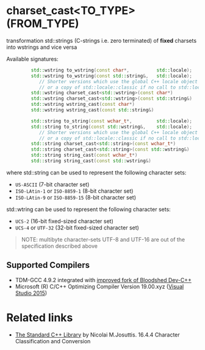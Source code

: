 # charset_cast<TO_TYPE>(FROM_TYPE)
transformation std::strings (C-strings i.e. zero terminated) of __fixed__ charsets into wstrings and vice versa  

Available signatures:
```cpp
         std::wstring to_wstring(const char*,          std::locale);
         std::wstring to_wstring(const std::string&,   std::locale);
            // Shorter versions which use the global C++ locale object 
            // or a copy of std::locale::classic if no call to std::locale::global has been made.
         std::wstring charset_cast<std::wstring>(const char*)
         std::wstring charset_cast<std::wstring>(const std::string&)
         std::wstring wstring_cast(const char*)
         std::wstring wstring_cast(const std::string&)

         std::string to_string(const wchar_t*,         std::locale);
         std::string to_string(const std::wstring&,    std::locale);
            // Shorter versions which use the global C++ locale object 
            // or a copy of std::locale::classic if no call to std::locale::global has been made.
         std::string charset_cast<std::string>(const wchar_t*)
         std::string charset_cast<std::string>(const std::wstring&)
         std::string string_cast(const wchar_t*)
         std::string string_cast(const std::wstring&)
```
where
std::string can be used to represent the following character sets:
* `US-ASCII` (7-bit character set)
* `ISO-LAtin-1` or `ISO-8859-1`  (8-bit character set)
* `ISO-LAtin-9` or `ISO-8859-15` (8-bit character set)

std::wtring can be used to represent the following character sets:
* `UCS-2` (16-bit fixed-sized character set)
* `UCS-4` or `UTF-32` (32-bit fixed-sized character set)                      

> NOTE: multibyte character-sets UTF-8 and UTF-16 are out of the specification described above			 

## Supported Compilers
* TDM-GCC 4.9.2 integrated with [improved fork of Bloodshed Dev-C++](https://sourceforge.net/projects/orwelldevcpp/?source=typ_redirect)
* Microsoft (R) C/C++ Optimizing Compiler Version 19.00.xyz ([Visual Studio 2015](https://www.visualstudio.com/vs/visual-studio-express/))

# Related links
* [The Standard C++ Library](https://books.google.com.ua/books?id=gUhE8po4jgAC&pg=PA889&lpg=PA889&dq=The+Standard+C%2B%2B+Library+by+Nicolai+M.Josuttis.+16.4.4+Character+Classification+and+Conversion&source=bl&ots=nePJgBLRUy&sig=WzW8JcRX2NrfBW_xkpLGPIVBuHw&hl=en&sa=X&ved=0ahUKEwia65e9yuzRAhVliFQKHeByD-cQ6AEIJDAB#v=onepage&q=The%20Standard%20C%2B%2B%20Library%20by%20Nicolai%20M.Josuttis.%2016.4.4%20Character%20Classification%20and%20Conversion&f=false) by Nicolai M.Josuttis. 16.4.4 Character Classification and Conversion
